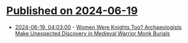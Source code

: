 # [Published on 2024-06-19](index.md)

* [2024-06-19, 04:03:00](https://soylentnews.org/article.pl?sid=24/06/18/0130257&from=rss) - [Women Were Knights Too? Archaeologists Make Unexpected Discovery in Medieval Warrior Monk Burials](https://soylentnews.org/article.pl?sid=24/06/18/0130257&from=rss)
